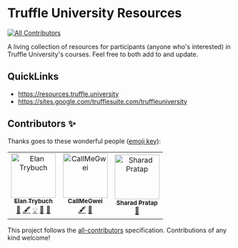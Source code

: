 # Truffle University Resources
[![All Contributors](https://img.shields.io/badge/all_contributors-3-orange.svg?style=flat-square)](#contributors)

A living collection of resources for participants (anyone who's interested) in Truffle University's courses. Feel free to both add to and update.

## QuickLinks

- https://resources.truffle.university
- https://sites.google.com/trufflesuite.com/truffleuniversity

## Contributors ✨

Thanks goes to these wonderful people ([emoji key](https://allcontributors.org/docs/en/emoji-key)):

<!-- ALL-CONTRIBUTORS-LIST:START - Do not remove or modify this section -->
<!-- prettier-ignore -->
<table>
  <tr>
    <td align="center"><a href="http://elan.trybuch.com"><img src="https://avatars0.githubusercontent.com/u/710847?v=4" width="100px;" alt="Elan Trybuch"/><br /><sub><b>Elan Trybuch</b></sub></a><br /><a href="https://github.com/truffleuniversity/resources/commits?author=Elaniobro" title="Documentation">📖</a> <a href="#content-Elaniobro" title="Content">🖋</a> <a href="#example-Elaniobro" title="Examples">💡</a> <a href="#review-Elaniobro" title="Reviewed Pull Requests">👀</a> <a href="#tool-Elaniobro" title="Tools">🔧</a></td>
    <td align="center"><a href="https://www.CallMeGwei.com"><img src="https://avatars2.githubusercontent.com/u/34364155?v=4" width="100px;" alt="CallMeGwei"/><br /><sub><b>CallMeGwei</b></sub></a><br /><a href="#content-CallMeGwei" title="Content">🖋</a> <a href="#review-CallMeGwei" title="Reviewed Pull Requests">👀</a></td>
    <td align="center"><a href="https://github.com/sharad"><img src="https://avatars0.githubusercontent.com/u/110339?v=4" width="100px;" alt="Sharad Pratap"/><br /><sub><b>Sharad Pratap</b></sub></a><br /><a href="https://github.com/truffleuniversity/resources/commits?author=sharad" title="Documentation">📖</a></td>
  </tr>
</table>

<!-- ALL-CONTRIBUTORS-LIST:END -->

This project follows the [all-contributors](https://github.com/all-contributors/all-contributors) specification. Contributions of any kind welcome!